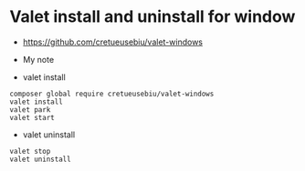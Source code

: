 # Valet install and uninstall for window

* https://github.com/cretueusebiu/valet-windows

* My note

* valet install

```
composer global require cretueusebiu/valet-windows
valet install
valet park
valet start
```

* valet uninstall

```
valet stop
valet uninstall
```

